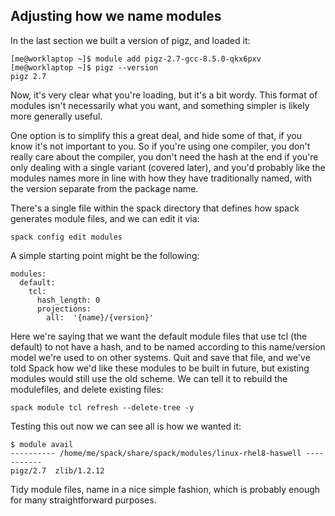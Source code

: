 ## Adjusting how we name modules

In the last section we built a version of pigz, and loaded it:

```
[me@worklaptop ~]$ module add pigz-2.7-gcc-8.5.0-qkx6pxv 
[me@worklaptop ~]$ pigz --version
pigz 2.7
```

Now, it's very clear what you're loading, but it's a bit wordy.  This format of
modules isn't necessarily what you want, and something simpler is likely more
generally useful.

One option is to simplify this a great deal, and hide some of that, if you know
it's not important to you.  So if you're using one compiler, you don't really
care about the compiler, you don't need the hash at the end if you're only
dealing with a single variant (covered later), and you'd probably like the
modules names more in line with how they have traditionally named, with the
version separate from the package name.

There's a single file within the spack directory that defines how spack
generates module files, and we can edit it via:

```
spack config edit modules
```

A simple starting point might be the following:
```
modules:
  default:
    tcl:
      hash_length: 0
      projections:
        all:  '{name}/{version}'
```

Here we're saying that we want the default module files that use tcl (the
default) to not have a hash, and to be named according to this name/version
model we're used to on other systems.  Quit and save that file, and we've told
Spack how we'd like these modules to be built in future, but existing modules
would still use the old scheme.  We can tell it to rebuild the modulefiles, and
delete existing files:

```
spack module tcl refresh --delete-tree -y
```

Testing this out now we can see all is how we wanted it:
```
$ module avail
---------- /home/me/spack/share/spack/modules/linux-rhel8-haswell -----------
pigz/2.7  zlib/1.2.12  
```

Tidy module files, name in a nice simple fashion, which is probably enough for
many straightforward purposes.
